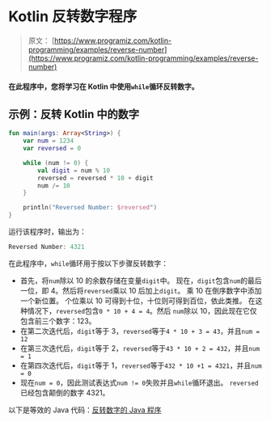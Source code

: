 # Kotlin 反转数字程序

> 原文： [https://www.programiz.com/kotlin-programming/examples/reverse-number](https://www.programiz.com/kotlin-programming/examples/reverse-number)

#### 在此程序中，您将学习在 Kotlin 中使用`while`循环反转数字。

## 示例：反转 Kotlin 中的数字

```kt
fun main(args: Array<String>) {
    var num = 1234
    var reversed = 0

    while (num != 0) {
        val digit = num % 10
        reversed = reversed * 10 + digit
        num /= 10
    }

    println("Reversed Number: $reversed")
}
```

运行该程序时，输出为：

```kt
Reversed Number: 4321
```

在此程序中，`while`循环用于按以下步骤反转数字：

*   首先，将`num`除以 10 的余数存储在变量`digit`中。 现在，`digit`包含`num`的最后一位，即 4。然后将`reversed`乘以 10 后加上`digit`。 乘 10 在倒序数字中添加一个新位置。 个位乘以 10 可得到十位，十位则可得到百位，依此类推。 在这种情况下，`reversed`包含`0 * 10 + 4 = 4`。然后
    `num`除以 10，因此现在它仅包含前三个数字：123。
*   在第二次迭代后，`digit`等于 3，`reversed`等于`4 * 10 + 3 = 43`，并且`num = 12` 
*   在第三次迭代后，`digit`等于 2，`reversed`等于`43 * 10 + 2 = 432`，并且`num = 1`
*   在第四次迭代后，`digit`等于 1，`reversed`等于`432 * 10 +1 = 4321`，并且`num = 0`
*   现在`num = 0`，因此测试表达式`num != 0`失败并且`while`循环退出。 `reversed`已经包含颠倒的数字 4321。

以下是等效的 Java 代码：[反转数字的 Java 程序](/java-programming/examples/reverse-number "Java Program to reverse a number")